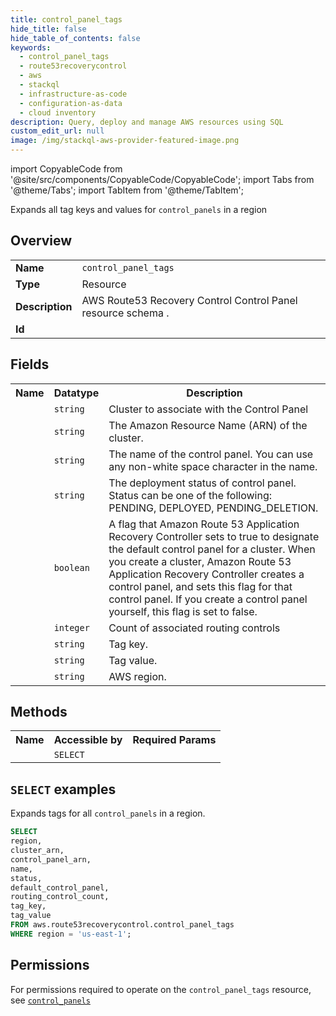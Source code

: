 ```yaml
---
title: control_panel_tags
hide_title: false
hide_table_of_contents: false
keywords:
  - control_panel_tags
  - route53recoverycontrol
  - aws
  - stackql
  - infrastructure-as-code
  - configuration-as-data
  - cloud inventory
description: Query, deploy and manage AWS resources using SQL
custom_edit_url: null
image: /img/stackql-aws-provider-featured-image.png
---
```


import CopyableCode from '@site/src/components/CopyableCode/CopyableCode';
import Tabs from '@theme/Tabs';
import TabItem from '@theme/TabItem';

Expands all tag keys and values for <code>control_panels</code> in a region

## Overview
<table>
<tbody>
<tr><td><b>Name</b></td><td><code>control_panel_tags</code></td></tr>
<tr><td><b>Type</b></td><td>Resource</td></tr>
<tr><td><b>Description</b></td><td>AWS Route53 Recovery Control Control Panel resource schema .</td></tr>
<tr><td><b>Id</b></td><td><CopyableCode code="aws.route53recoverycontrol.control_panel_tags" /></td></tr>
</tbody>
</table>

## Fields
<table>
<tbody>
<tr><th>Name</th><th>Datatype</th><th>Description</th></tr><tr><td><CopyableCode code="cluster_arn" /></td><td><code>string</code></td><td>Cluster to associate with the Control Panel</td></tr>
<tr><td><CopyableCode code="control_panel_arn" /></td><td><code>string</code></td><td>The Amazon Resource Name (ARN) of the cluster.</td></tr>
<tr><td><CopyableCode code="name" /></td><td><code>string</code></td><td>The name of the control panel. You can use any non-white space character in the name.</td></tr>
<tr><td><CopyableCode code="status" /></td><td><code>string</code></td><td>The deployment status of control panel. Status can be one of the following: PENDING, DEPLOYED, PENDING_DELETION.</td></tr>
<tr><td><CopyableCode code="default_control_panel" /></td><td><code>boolean</code></td><td>A flag that Amazon Route 53 Application Recovery Controller sets to true to designate the default control panel for a cluster. When you create a cluster, Amazon Route 53 Application Recovery Controller creates a control panel, and sets this flag for that control panel. If you create a control panel yourself, this flag is set to false.</td></tr>
<tr><td><CopyableCode code="routing_control_count" /></td><td><code>integer</code></td><td>Count of associated routing controls</td></tr>
<tr><td><CopyableCode code="tag_key" /></td><td><code>string</code></td><td>Tag key.</td></tr>
<tr><td><CopyableCode code="tag_value" /></td><td><code>string</code></td><td>Tag value.</td></tr>
<tr><td><CopyableCode code="region" /></td><td><code>string</code></td><td>AWS region.</td></tr>
</tbody>
</table>

## Methods

<table>
<tbody>
  <tr>
    <th>Name</th>
    <th>Accessible by</th>
    <th>Required Params</th>
  </tr>
  <tr>
    <td><CopyableCode code="list_resources" /></td>
    <td><code>SELECT</code></td>
    <td><CopyableCode code="region" /></td>
  </tr>
</tbody>
</table>

## `SELECT` examples
Expands tags for all <code>control_panels</code> in a region.
```sql
SELECT
region,
cluster_arn,
control_panel_arn,
name,
status,
default_control_panel,
routing_control_count,
tag_key,
tag_value
FROM aws.route53recoverycontrol.control_panel_tags
WHERE region = 'us-east-1';
```


## Permissions

For permissions required to operate on the <code>control_panel_tags</code> resource, see <a href="/services/route53recoverycontrol/control_panels/#permissions"><code>control_panels</code></a>

